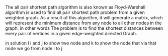 The all pair shortest path algorithm is also known as Floyd-Warshall algorithm is used to find all pair shortest path problem from a given weighted graph. As a result of this algorithm, it will generate a matrix, which will represent the minimum distance from any node to all other nodes in the graph.
in other words The problem is to find the shortest distances between every pair of vertices in a given edge-weighted directed Graph.

in solution I i and j to show two node and k to show the node that via that node we go from node i to j
